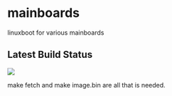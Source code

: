 # mainboards
linuxboot for various mainboards

## Latest Build Status

[![](http://github-actions.40ants.com/linuxboot/mainboards/matrix.svg)](https://github.com/linuxboot/mainboards)

make fetch and make image.bin are all that is needed.
